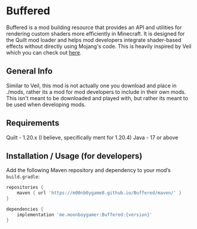 # Buffered
Buffered is a mod building resource that provides an API and utilities for rendering custom shaders more efficiently in Minecraft.
It is designed for the Quilt mod loader and helps mod developers integrate shader-based effects without directly using Mojang's code.
This is heavily inspired by Veil which you can check out [here](https://github.com/FoundryMC/Veil).

## General Info
Similar to Veil, this mod is not actually one you download and place in ./mods, rather its a mod for mod developers to include in their own mods.
This isn't meant to be downloaded and played with, but rather its meant to be used when developing mods.

## Requirements
Quilt - 1.20.x (I believe, specifically ment for 1.20.4)
Java - 17 or above

## Installation / Usage (for developers)
Add the following Maven repository and dependency to your mod’s ```build.gradle```:

```groovy
repositories {
    maven { url 'https://m00nb0ygame8.github.io/Buffered/maven/' }
}

dependencies {
    implementation 'me.moonboygamer:Buffered:{version}'
}
```
